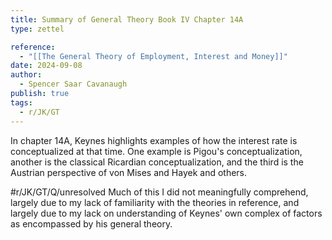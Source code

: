 ```yaml
---
title: Summary of General Theory Book IV Chapter 14A
type: zettel

reference:
  - "[[The General Theory of Employment, Interest and Money]]"
date: 2024-09-08
author:
  - Spencer Saar Cavanaugh
publish: true
tags:
  - r/JK/GT
---
```


In chapter 14A, Keynes highlights examples of how the interest rate is conceptualized at that time. One example is Pigou's conceptualization, another is the classical Ricardian conceptualization, and the third is the Austrian perspective of von Mises and Hayek and others.

#r/JK/GT/Q/unresolved Much of this I did not meaningfully comprehend, largely due to my lack of familiarity with the theories in reference, and largely due to my lack on understanding of Keynes' own complex of factors as encompassed by his general theory.
